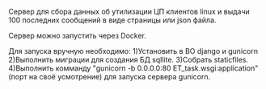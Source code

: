 Сервер для сбора данных об утилизации ЦП клиентов linux и выдачи 100 последних сообщений в виде страницы или json файла.

Сервер можно запустить через Docker.

Для запуска вручную необходимо:
1)Установить в ВО django и gunicorn
2)Выполнить миграции для создания БД sqllite.
3)Собрать staticfiles.
4)Выполнить комманду "gunicorn -b 0.0.0.0:80 ET_task.wsgi:application" (порт на своё усмотрение) для запуска сервера gunicorn.
